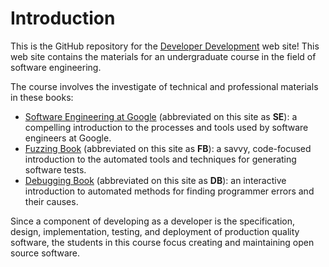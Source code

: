 # Introduction

This is the GitHub repository for the [Developer
Development](http://developerdevelopment.com/) web site! This web site contains
the materials for an undergraduate course in the field of software engineering.

The course involves the investigate of technical and professional materials in
these books:

- [Software Engineering at Google](https://abseil.io/resources/swe-book)
(abbreviated on this site as **SE**): a compelling introduction to the processes
and tools used by software engineers at Google.
- [Fuzzing Book](https://www.fuzzingbook.org/) (abbreviated on this site as
**FB**): a savvy, code-focused introduction to the automated tools and
techniques for generating software tests.
- [Debugging Book](https://www.debuggingbook.org/) (abbreviated on this site as
**DB**): an interactive introduction to automated methods for finding programmer
errors and their causes.

Since a component of developing as a developer is the specification, design,
implementation, testing, and deployment of production quality software, the
students in this course focus creating and maintaining open source software.

